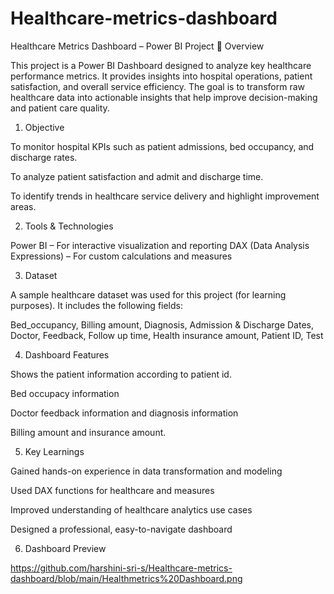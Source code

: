 # Healthcare-metrics-dashboard
Healthcare Metrics Dashboard – Power BI Project
🧾 Overview

This project is a Power BI Dashboard designed to analyze key healthcare performance metrics. It provides insights into hospital operations, patient satisfaction, and overall service efficiency. The goal is to transform raw healthcare data into actionable insights that help improve decision-making and patient care quality.

1. Objective

To monitor hospital KPIs such as patient admissions, bed occupancy, and discharge rates.

To analyze patient satisfaction and  admit and discharge time.

To identify trends in healthcare service delivery and highlight improvement areas.

2. Tools & Technologies

Power BI – For interactive visualization and reporting
DAX (Data Analysis Expressions) – For custom calculations and measures

3. Dataset

A sample healthcare dataset was used for this project (for learning purposes).
It includes the following fields:

Bed_occupancy,
Billing amount,
Diagnosis,
Admission & Discharge Dates,
Doctor,
Feedback,
Follow up time,
Health insurance amount,
Patient ID,
Test


4. Dashboard Features

Shows the patient information according to patient id.

Bed occupacy information

Doctor feedback information and diagnosis information

Billing amount and insurance amount.

5. Key Learnings

Gained hands-on experience in data transformation and modeling

Used DAX functions for healthcare  and measures

Improved understanding of healthcare analytics use cases

Designed a professional, easy-to-navigate dashboard

6. Dashboard Preview

https://github.com/harshini-sri-s/Healthcare-metrics-dashboard/blob/main/Healthmetrics%20Dashboard.png
